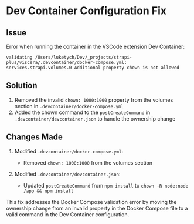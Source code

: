 # Dev Container Configuration Fix

## Issue
Error when running the container in the VSCode extension Dev Container:
```
validating /Users/luketych/Dev/_projects/strapi-plus/viscera/.devcontainer/docker-compose.yml: services.strapi.volumes.0 Additional property chown is not allowed
```

## Solution
1. Removed the invalid `chown: 1000:1000` property from the volumes section in `.devcontainer/docker-compose.yml`
2. Added the chown command to the `postCreateCommand` in `.devcontainer/devcontainer.json` to handle the ownership change

## Changes Made
1. Modified `.devcontainer/docker-compose.yml`:
   - Removed `chown: 1000:1000` from the volumes section

2. Modified `.devcontainer/devcontainer.json`:
   - Updated `postCreateCommand` from `npm install` to `chown -R node:node /app && npm install`

This fix addresses the Docker Compose validation error by moving the ownership change from an invalid property in the Docker Compose file to a valid command in the Dev Container configuration.
